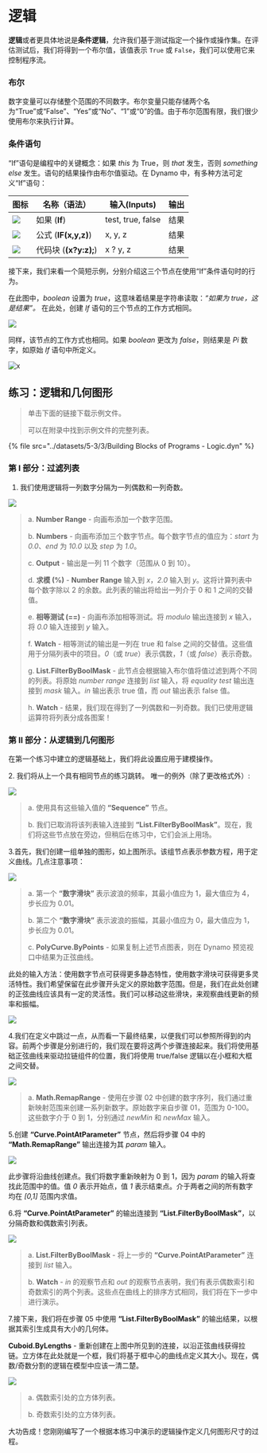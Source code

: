 # 逻辑

**逻辑**或者更具体地说是**条件逻辑**，允许我们基于测试指定一个操作或操作集。在评估测试后，我们将得到一个布尔值，该值表示 `True` 或 `False`，我们可以使用它来控制程序流。

### 布尔

数字变量可以存储整个范围的不同数字。布尔变量只能存储两个名为“True”或“False”、“Yes”或“No”、“1”或“0”的值。由于布尔范围有限，我们很少使用布尔来执行计算。

### 条件语句

“If”语句是编程中的关键概念：如果 _this_ 为 True，则 _that_ 发生，否则 _something else_ 发生。语句的结果操作由布尔值驱动。在 Dynamo 中，有多种方法可定义“If”语句：

| 图标 | 名称（语法） | 输入(Inputs) | 输出 |
| ----------------------------------------------- | ------------------------- | ----------------- | ------- |
| ![](<../images/5-3/3/If.jpg>) | 如果 (**If**) | test, true, false | 结果 |
| ![](../images/5-3/3/Formula.jpg) | 公式 (**IF(x,y,z)**) | x, y, z | 结果 |
| ![](<../images/5-3/3/Code Block.jpg>) | 代码块 (**(x?y:z);**) | x ? y, z | 结果 |

接下来，我们来看一个简短示例，分别介绍这三个节点在使用“If”条件语句时的行为。

在此图中，_boolean_ 设置为 _true_，这意味着结果是字符串读取：_“如果为 true，这是结果”。_ 在此处，创建  _If_ 语句的三个节点的工作方式相同。

![](<../images/5-3/3/logic - conditional statements 01 false.jpg>)

同样，该节点的工作方式也相同。如果 _boolean_ 更改为 _false_，则结果是 _Pi_ 数字，如原始 _If_ 语句中所定义。

![x](<../images/5-3/3/logic - conditional statements 02 true.jpg>)

## 练习：逻辑和几何图形

> 单击下面的链接下载示例文件。
>
> 可以在附录中找到示例文件的完整列表。

{% file src="../datasets/5-3/3/Building Blocks of Programs - Logic.dyn" %}

### 第 I 部分：过滤列表

1. 我们使用逻辑将一列数字分隔为一列偶数和一列奇数。

![](<../images/5-3/3/logic - exercise part I-01.jpg>)

> a. **Number Range** - 向画布添加一个数字范围。
>
> b. **Numbers** - 向画布添加三个数字节点。每个数字节点的值应为：_start_ 为 _0.0_、_end_ 为 _10.0_ 以及 _step_ 为 _1.0_。
>
> c. **Output** - 输出是一列 11 个数字（范围从 0 到 10）。
>
> d. **求模 (%)** - **Number Range** 输入到 _x_，_2.0_ 输入到 _y_。这将计算列表中每个数字除以 2 的余数。此列表的输出将给出一列介于 0 和 1 之间的交替值。
>
> e. **相等测试 (==)** - 向画布添加相等测试。将 _modulo_ 输出连接到 _x_ 输入，将 _0.0_ 输入连接到 _y_ 输入。
>
> f. **Watch** - 相等测试的输出是一列在 true 和 false 之间的交替值。这些值用于分隔列表中的项目。_0_（或 _true_）表示偶数，_1_（或 _false_）表示奇数。
>
> g. **List.FilterByBoolMask** - 此节点会根据输入布尔值将值过滤到两个不同的列表。将原始 _number range_ 连接到 _list_ 输入，将 _equality test_ 输出连接到 _mask_ 输入。_in_ 输出表示 true 值，而 _out_ 输出表示 false 值。
>
> h. **Watch** - 结果，我们现在得到了一列偶数和一列奇数。我们已使用逻辑运算符将列表分成各图案！

### 第 II 部分：从逻辑到几何图形

在第一个练习中建立的逻辑基础上，我们将此设置应用于建模操作。

2\. 我们将从上一个具有相同节点的练习跳转。 唯一的例外（除了更改格式外）:

![](<../images/5-3/3/logic - exercise part II-01.jpg>)

> a. 使用具有这些输入值的 **“Sequence”** 节点。
>
> b. 我们已取消将该列表输入连接到 **“List.FilterByBoolMask”**。现在，我们将这些节点放在旁边，但稍后在练习中，它们会派上用场。

3\.首先，我们创建一组单独的图形，如上图所示。该组节点表示参数方程，用于定义曲线。几点注意事项：

![](<../images/5-3/3/logic - exercise part II-02.jpg>)

> a. 第一个 **“数字滑块”** 表示波浪的频率，其最小值应为 1，最大值应为 4，步长应为 0.01。
>
> b. 第二个 **“数字滑块”** 表示波浪的振幅，其最小值应为 0，最大值应为 1，步长应为 0.01。
>
> c. **PolyCurve.ByPoints** - 如果复制上述节点图表，则在 Dynamo 预览视口中结果为正弦曲线。

此处的输入方法：使用数字节点可获得更多静态特性，使用数字滑块可获得更多灵活特性。我们希望保留在此步骤开头定义的原始数字范围。但是，我们在此处创建的正弦曲线应该具有一定的灵活性。我们可以移动这些滑块，来观察曲线更新的频率和振幅。

![](<../images/5-3/3/logic - exercise part II-03.gif>)

4\.我们在定义中跳过一点，从而看一下最终结果，以便我们可以参照所得到的内容。前两个步骤是分别进行的，我们现在要将这两个步骤连接起来。我们将使用基础正弦曲线来驱动拉链组件的位置，我们将使用 true/false 逻辑以在小框和大框之间交替。

![](<../images/5-3/3/logic - exercise part II-04.jpg>)

> a. **Math.RemapRange** - 使用在步骤 02 中创建的数字序列，我们通过重新映射范围来创建一系列新数字。原始数字来自步骤 01，范围为 0-100。这些数字介于 0 到 1，分别通过 _newMin_ 和 _newMax_ 输入。

5\.创建 **“Curve.PointAtParameter”** 节点，然后将步骤 04 中的 **“Math.RemapRange”** 输出连接为其 _param_ 输入。

![](<../images/5-3/3/logic - exercise part II-05.jpg>)

此步骤将沿曲线创建点。我们将数字重新映射为 0 到 1，因为 _param_ 的输入将查找此范围中的值。值 _0_ 表示开始点，值 _1_ 表示结束点。介于两者之间的所有数字均在 _\[0,1]_ 范围内求值。

6\.将 **“Curve.PointAtParameter”** 的输出连接到 **“List.FilterByBoolMask”**，以分隔奇数和偶数索引列表。

![](<../images/5-3/3/logic - exercise part II-06.jpg>)

> a. **List.FilterByBoolMask** - 将上一步的 **“Curve.PointAtParameter”** 连接到 _list_ 输入。
>
> b. **Watch** - _in_ 的观察节点和 _out_ 的观察节点表明，我们有表示偶数索引和奇数索引的两个列表。这些点在曲线上的排序方式相同，我们将在下一步中进行演示。

7\.接下来，我们将在步骤 05 中使用 **“List.FilterByBoolMask”** 的输出结果，以根据其索引生成具有大小的几何体。

**Cuboid.ByLengths** - 重新创建在上图中所见到的连接，以沿正弦曲线获得拉链。立方体在此处就是一个框，我们将基于框中心的曲线点定义其大小。现在，偶数/奇数分割的逻辑在模型中应该一清二楚。

![](<../images/5-3/3/logic - exercise part II-07.jpg>)

> a. 偶数索引处的立方体列表。
>
> b. 奇数索引处的立方体列表。

大功告成！您刚刚编写了一个根据本练习中演示的逻辑操作定义几何图形尺寸的过程。
